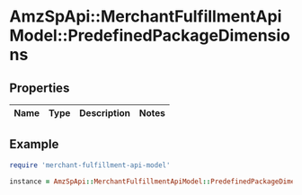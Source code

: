 # AmzSpApi::MerchantFulfillmentApiModel::PredefinedPackageDimensions

## Properties

| Name | Type | Description | Notes |
| ---- | ---- | ----------- | ----- |

## Example

```ruby
require 'merchant-fulfillment-api-model'

instance = AmzSpApi::MerchantFulfillmentApiModel::PredefinedPackageDimensions.new()
```

